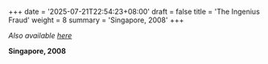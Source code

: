 +++
date = '2025-07-21T22:54:23+08:00'
draft = false
title = 'The Ingenius Fraud'
weight = 8
summary = 'Singapore, 2008'
+++

*Also available [here](https://peterellingerlegalepisodes.blogspot.com/2025/07/an-ingenius-fraud.html)*

**Singapore, 2008**